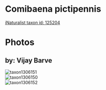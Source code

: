 
Comibaena pictipennis
=====================
  
[iNaturalist taxon id: 125204](https://www.inaturalist.org/taxa/125204)
# Photos

## by: Vijay Barve
  
![taxon1306151](https://inaturalist-open-data.s3.amazonaws.com/photos/1407690/medium.JPG)  
![taxon1306150](https://inaturalist-open-data.s3.amazonaws.com/photos/1407689/medium.JPG)  
![taxon1306152](https://inaturalist-open-data.s3.amazonaws.com/photos/1407691/medium.JPG)